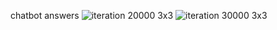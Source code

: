 chatbot answers
![iteration 20000 3x3](https://github.com/Siraj458/Chatbot/assets/47959852/61ec770d-f9d5-4762-9dc0-feecf28cda3b)
![iteration 30000 3x3](https://github.com/Siraj458/Chatbot/assets/47959852/300fff92-1c20-40b1-a7e9-842a700bd5e2)
